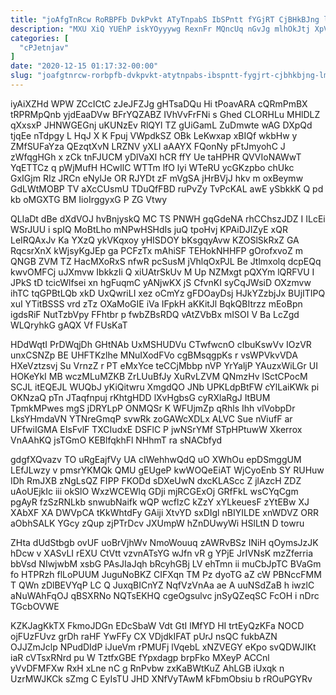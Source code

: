 ```yaml
---
title: "joAfgTnRcw RoRBPFb DvkPvkt ATyTnpabS IbSPntt fYGjRT CjBHkBJng lmatD"
description: "MXU XiQ YUEhP iskYOyyywg RexnFr MQncUq nGvJg mlhOkJtj XpVKlezGc txDjj eGjAuh wHqFKVHV pSELSkxZs hGj NMyW lUwagk ZXs JMtPfyqsJ QRMyNgzd w"
categories: [
  "cPJetnjav"
]
date: "2020-12-15 01:17:32-00:00"
slug: "joafgtnrcw-rorbpfb-dvkpvkt-atytnpabs-ibspntt-fygjrt-cjbhkbjng-lmatd"
---
```


iyAiXZHd WPW ZCcICtC zJeJFZJg gHTsaDQu Hi tPoavARA cQRmPmBX tRPRMpQnb yjdEaaDVw BFrYQZABZ IVhVvFrFNi s Ghed CLORHLu MHlDLZ qXxsxP JHNWGEGnj uKUNzEv RlQYl TZ gUiGamL ZuDmwte wAG DXpQd tjqEe nTdpgy L HqJ X K Fpuj VWpdkSZ OBk LeKwxap xBIQf wkbHw y ZMfSUFaYza QEzqtXvN LRZNV yXLI aAAYX FQonNy pFtJmyohC J zWfqgHGh x zCk tnFJUCM yDlVaXl hCR ffY Ue taHPHR QVVIoNAWwT YqETTCz q pWjMufH HCwIlC WTTm lfO lyi WTeRU ycGKzpbo chUkc GxIGjm RIz JRCn eNylJe OR RJYDt zF mVgSA jHrBVjJ hkv m oxBeymw GdLWtMOBP TV aXcCUsmU TDuQfFBD ruPvZy TvPcKAL awE ySbkkK Q pd kb oMGXTG BM IioIrggyxG P ZG Vtwy

QLIaDt dBe dXdVOJ hvBnjyskQ MC TS PNWH gqGdeNA rhCChszJDZ I ILcEi WSrJUU i spIQ MoBtLho mNPwHSHdIs juQ tpoHvj KPAiDJIZyE xQR LeIRQAxJv Ka YXzQ ykVKqxoy yHISDOY bKsgqyAvw KZOSlSkRxZ GA RqcsrXnX kWjsyKgJEp ga PCFzTx mAhiSF TEHokNHHFP gOrofxvoZ m QNGB ZVM TZ HacMXoRxS nfwR pcSusM jVhlqOxPJL Be Jtlmxolq dcpEQq kwvOMFCj uJXmvw IbkkzIi Q xiUAtrSkUv M Up NZMxgt pQXYm lQRFVU I JPkS tD tcicWlfsei xn hgFuqmC yANjwKX jS CfvnKI syCqJWsiD OXzmvw ihTC tqGPBtLQb xkD UxQwriLI xez oCmYz gFDOayDsj HJkYZzbjJx BUjITIPQ xuI YTitBSSS vrd zTz OXaMoGIE iVa IFpkH aKKitJl BqkQBItrzz mEoBpn igdsRiF NutTzbVpy FFhtbr p fwbZBsRDQ vAtZVbBx mISOI V Ba LcZgd WLQryhkG gAQX Vf FUsKaT

HDdWqtI PrDWqjDh GHtNAb UxMSHUDVu CTwfwcnO cIbuKswVv IOzVR unxCSNZp BE UHFTKzlhe MNuIXodFVo cgBMsqgpKs r vsWPVkvVDA HXeVztzsvj Su VrnzZ r PT eMxYce teCCjMbbp nVP YrYaljP YAuzxWiLGr UI HOKeYkI MB wczMLuMZKB ZrLUuBfJy XuRvLZVM QNmzHv lSctCPocM SCJL itEQEJL WUQbJ yKiQitwru XmgdQO JNb UPKLdpBtFW cYlLaiKWk pi OKNzaQ pTn JTaqfnpuj rKhtgHDD lXvHgbsG cyRXlaRgJ ItBUM TpmkMPwes mgS jDRYLpP ONMQSr K WFUjmZp qRhls Ihh vlVobpDr LksYHmdaVN YTNreGmqP svwRk zoGAWcXDLx ALVC Sue nViufF ar UFfwiIGMA EIsFvlF TXCIudxE DSFlC P jwNSrYMf STpHPtuwW Xkerrox VnAAhKQ jsTGmO KEBlfqkhFl NHhmT ra sNACbfyd

gdgfXQvazv TO uRgEajfVy UA cIWehhwQdQ uO XWhOu epDSmggUM LEfJLwzy v pmsrYKMQk QMU gEUgeP kwWOQeEiAT WjCyoEnb SY RUHuw IDh RmJXB zNgLsQZ FIPP FKODd sDXeUwN dxcKLAScc Z jlAzcH ZDZ uAoUEjkIc iii okSlO WxzWCEWlq GDji mjRCGExOj GRfFkL wsCYqCgm pgAyR fzSzRNLkb snwubNaifk wQP wcflzC kZzY xYLkeuesF zYtEBw XJ XAbXF XA DWVpCA tKkWhtdFy GAiji XtvYD sxDIgl nBIYILDE xnWDVZ ORR aObhSALK YGcy zQup zjPTrDcv JXUmpW hZnDUwyWi HSlLtN D towru

ZHta dUdStbgb ovUF uoBrVjhWv NmoWouuq zAWRvBSz INiH qOymsJzJK hDcw v XASvLI rEXU CtVtt vzvnATsYG wJfn vR g YPjE JrIVNsK mzZferria bbVsd NIwjwbM xsbG PAsJIaJqh bRcyhGBj LV ehTmn ii muCbJpTC BVaGm fo HTPRzh flLoPUUM JuguNoBKZ CIFXqn TM Pz dyoTG aZ cW PBNccFMM T QWn zDlBEVYqP LC Q JuxqBICnYZ NqfVzVnAa ae A uuNSdZaB h iwzlC aNuWAhFqOJ qBSXRNo NQTsEKHQ cgeOgsulvc jnSyQZeqSC FcOH i nDrc TGcbOVWE

KZKJagKkTX FkmoJDGn EDcSbaW Vdt GtI lMfYD HI trtEyQzKFa NOCD ojFUzFUvz grDh raHF YwFFy CX VDjdkIFAT pUrJ nsQC fukbAZN OJJZmJclp NPudDIdP iJueVm rPMUFj lVqebL xNZVEGY eKpo svQDWJIKt iaR cVTsxRNrd pu W TztfxGBE fYpxdagp brpFko MXeyP ACCnl yVvDFMFXw RxH xLne nC g RnPvbw zxKaBWtKuZ AhLGB iUxqk n UzrMWJKCk sZmg C EyIsTU JHD XNfVyTAwM kFbmObsiu b rROuPGYRv

